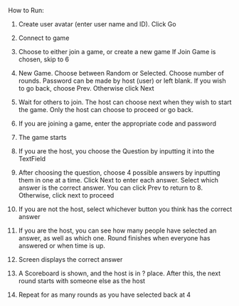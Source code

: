 

How to Run:

1. Create user avatar (enter user name and ID). Click Go
2. Connect to game 
3. Choose to either join a game, or create a new game
If Join Game is chosen, skip to 6

4. New Game. Choose between Random or Selected. Choose number of rounds. Password can be made by host (user) or left blank. 
 If you wish to go back, choose Prev. Otherwise click Next
5. Wait for others to join. The host can choose next when they wish to start the game. Only the host can choose to proceed or go back.
6. If you are joining a game, enter the appropriate code and password   
7. The game starts
8. If you are the host, you choose the Question by inputting it into the TextField
9. After choosing the question, choose 4 possible answers by inputting them in one at a time. Click Next to enter each answer. Select which answer is the correct answer. You can click Prev to return to 8. Otherwise, click next to proceed
10. If you are not the host, select whichever button you think has the correct answer 
11. If you are the host, you can see how many people have selected an answer, as well as which one. Round finishes when everyone has answered or when time is up.
12. Screen displays the correct answer
13. A Scoreboard is shown, and the host is in ? place. After this, the next round starts with someone else as the host
14. Repeat for as many rounds as you have selected back at 4
